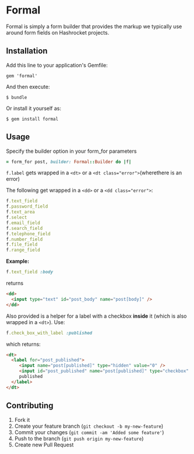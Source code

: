 # Formal

Formal is simply a form builder that provides the markup we typically use
around form fields on Hashrocket projects.

## Installation

Add this line to your application's Gemfile:

    gem 'formal'

And then execute:

    $ bundle

Or install it yourself as:

    $ gem install formal

## Usage

Specify the builder option in your form_for parameters

```ruby
= form_for post, builder: Formal::Builder do |f| 
```


```f.label``` gets wrapped in a ```<dt>``` or a ```<dt class="error">```(wherethere is an error)


The following get wrapped in a ```<dd>``` or a ```<dd class="error">```:

```ruby
f.text_field
f.password_field
f.text_area
f.select
f.email_field
f.search_field
f.telephone_field
f.number_field
f.file_field
f.range_field
```

__Example:__

```ruby
f.text_field :body 
```

returns

```HTML
<dd>
  <input type="text" id="post_body" name="post[body]" />
</dd>
```

Also provided is a helper for a label with a checkbox __inside__ it (which is
also wrapped in a ```<dt>```). Use:

```ruby 
f.check_box_with_label :published
```

which returns:

```html
<dt>
  <label for="post_published">
     <input name="post[published]" type="hidden" value="0" />
     <input id="post_published" name="post[published]" type="checkbox" value="1" /> 
     published
  </label>
</dt>
```





## Contributing

1. Fork it
2. Create your feature branch (`git checkout -b my-new-feature`)
3. Commit your changes (`git commit -am 'Added some feature'`)
4. Push to the branch (`git push origin my-new-feature`)
5. Create new Pull Request
